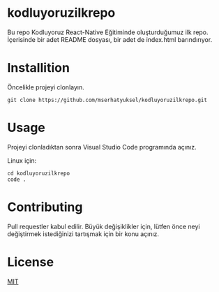 # kodluyoruzilkrepo
Bu repo Kodluyoruz React-Native Eğitiminde oluşturduğumuz ilk repo. İçerisinde bir adet README dosyası, bir adet de index.html barındırıyor.

# Installition

Öncelikle projeyi clonlayın.

```
git clone https://github.com/mserhatyuksel/kodluyoruzilkrepo.git
```

# Usage

Projeyi clonladıktan sonra Visual Studio Code programında açınız.

Linux için:
```
cd kodluyoruzilkrepo
code .
```
# Contributing

Pull requestler kabul edilir. Büyük değişiklikler için, lütfen önce neyi değiştirmek istediğinizi tartışmak için bir konu açınız.

# License

[MIT](https://opensource.org/licenses/MIT)